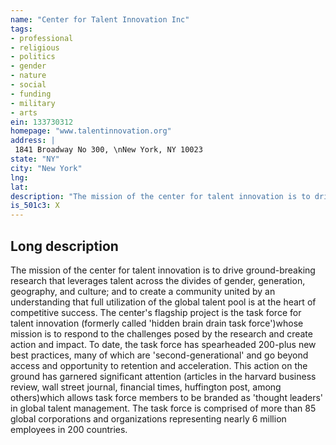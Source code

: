 ```yaml
---
name: "Center for Talent Innovation Inc"
tags:
- professional
- religious
- politics
- gender
- nature
- social
- funding
- military
- arts
ein: 133730312
homepage: "www.talentinnovation.org"
address: |
 1841 Broadway No 300, \nNew York, NY 10023
state: "NY"
city: "New York"
lng: 
lat: 
description: "The mission of the center for talent innovation is to drive ground-breaking research that leverages talent across the divides of gender, generation, geography, and culture; and to create a community united by an understanding that full utilization of the global talent pool is at the heart of competitive success. "
is_501c3: X
---
```


## Long description

The mission of the center for talent innovation is to drive ground-breaking research that leverages talent across the divides of gender, generation, geography, and culture; and to create a community united by an understanding that full utilization of the global talent pool is at the heart of competitive success. The center's flagship project is the task force for talent innovation (formerly called 'hidden brain drain task force')whose mission is to respond to the challenges posed by the research and create action and impact. To date, the task force has spearheaded 200-plus new best practices, many of which are 'second-generational' and go beyond access and opportunity to retention and acceleration. This action on the ground has garnered significant attention (articles in the harvard business review, wall street journal, financial times, huffington post, among others)which allows task force members to be branded as 'thought leaders' in global talent management. The task force is comprised of more than 85 global corporations and organizations representing nearly 6 million employees in 200 countries. 
